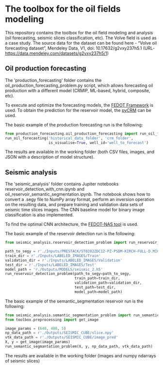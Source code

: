 # The toolbox for the oil fields modeling

This repository contains the toolbox for the oil field modeling and analysis (oil forecasting, seismic slices classification, etc). The Volve field is used as a case study.
The source data for the dataset can be found here -  “Volve oil forecasting dataset”, Mendeley Data, V1, doi: 10.17632/g2vxy237h5.1 
(URL-https://data.mendeley.com/datasets/g2vxy237h5/1)

## Oil production forecasting

The 'production_forecasting' folder contains the oil_production_forecasting_problem.py script, which allows forecasting oil production with a different model (CRMIP, ML-based, hybrid, composite, etc).

To execute and optimize the forecasting models, the [FEDOT Framework](https://github.com/nccr-itmo/FEDOT) is used. To obtain the prediction for the reservoir model, the [pyCRM](https://github.com/frank1010111/pyCRM) can be used.

The basic example of the production forecasting run is the following:

```python
from production_forecasting.oil_production_forecasting import run_oil_forecasting
run_oil_forecasting('historical_data_folder', 'crm_folder',
                    is_visualise=True, well_id='well_to_forecast')
```

The results are available in the working folder (both CSV files, images, and JSON with a description of model structure). 


## Seismic analysis
The 'seismic_analysis' folder contains Jupiter notebooks reservoir_detection_with_cnn.ipynb and oil_reservoir_semantic_segmentation.ipynb. The notebook shows how to convert a .segy file to NumPy array format, perform an inversion operation on the resulting data,  and prepare training and validation data sets of seismic time slices images. 
The CNN baseline model for binary image classification is also implemented.

To find the optimal CNN architecture, the [FEDOT-NAS tool](https://github.com/ITMO-NSS-team/nas-fedot) is used.

The basic example of the reservoir detection run is the following:

```python
from seismic_analysis.reservoir_detection_problem import run_reservoir_detection_problem

path_to_segy = r'./Inputs/PRESTACK/ST0202ZDC12-PZ-PSDM-KIRCH-FULL-D.MIG_FIN.POST_STACK.3D.JS-017534.segy'
train_dir = r'./Inputs/LABELED_IMAGES/Train'
validation_dir = r'./Inputs/LABELED_IMAGES/Validation'
test_dir = r'./Inputs/LABELED_IMAGES/Test'
model_path = 'r./Outputs/MODELS/seismic_2.h5'
run_reservoir_detection_problem(path_to_segy=path_to_segy,
                                train_path=train_dir,
                                validation_path=validation_dir,
                                test_path=test_dir,
                                model_path=model_path)
```
The basic example of the semantic_segmentation reservoir run is the following:

```python
from seismic_analysis.semantic_segmentation_problem import run_semantic_segmantation_problem
from toolbox.preprocessing import get_image

image_params = (640, 400, 5)
np_data_path = r'./Outputs/SEISMIC_CUBE/slice.npy'
vtk_data_path = r'./Outputs/SEISMIC_CUBE/image_pred'
X, y = get_image(image_params)
run_semantic_segmantation_problem(X, y, np_data_path, vtk_data_path)
```

The results are available in the working folder (images and numpy ndarrays of seismic slices)

